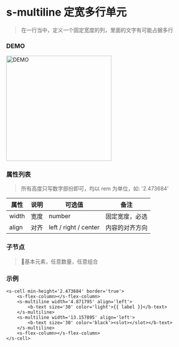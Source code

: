 # s-multiline 定宽多行单元
> 在一行当中，定义一个固定宽度的列，里面的文字有可能占据多行

### DEMO
<div><img alt="DEMO" src="https://ohc0dpsgs.qnssl.com/lego/images/formNull.jpeg" width="280.859"/></div>

### 属性列表
> 所有高度只写数字部份即可，均以 rem 为单位，如: '2.473684'

属性 | 说明 | 可选值 | 备注 
--- | --- | --- | ---
width | 宽度 | number | 固定宽度，必选
align | 对齐 | left / right / center | 内容的对齐方向


### 子节点
> 基本元素，任意数量，任意组合

### 示例
```
<s-cell min-height='2.473684' border='true'>
    <s-flex-column></s-flex-column>
    <s-multiline width='4.871795' align='left'>
        <b-text size='30' color='light'>{{ label }}</b-text>
    </s-multiline>
    <s-multiline width='13.157895' align='left'>
        <b-text size='30' color='black'><slot></slot></b-text>
    </s-multiline>
    <s-flex-column></s-flex-column>
</s-cell>
```

### &nbsp;